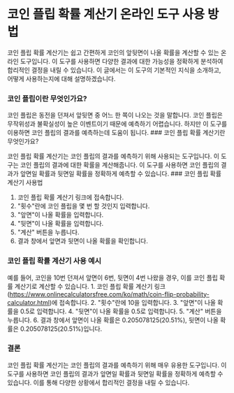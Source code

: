 코인 플립 확률 계산기 온라인 도구 사용 방법
=========================

코인 플립 확률 계산기는 쉽고 간편하게 코인의 앞뒷면이 나올 확률을 계산할 수 있는 온라인 도구입니다. 이 도구를 사용하면 다양한 결과에 대한 가능성을 정확하게 분석하여 합리적인 결정을 내릴 수 있습니다. 이 글에서는 이 도구의 기본적인 지식을 소개하고, 어떻게 사용하는지에 대해 설명하겠습니다.

### 코인 플립이란 무엇인가요?

코인 플립은 동전을 던져서 앞뒷면 중 어느 한 쪽이 나오는 것을 말합니다. 코인 플립은 무작위성과 불확실성이 높은 이벤트이기 때문에 예측하기 어렵습니다. 하지만 이 도구를 이용하면 코인 플립의 결과를 예측하는데 도움이 됩니다. ### 코인 플립 확률 계산기란 무엇인가요?

코인 플립 확률 계산기는 코인 플립의 결과를 예측하기 위해 사용되는 도구입니다. 이 도구는 코인 플립의 결과에 대한 확률을 계산해줍니다. 이 도구를 사용하면 코인 플립의 결과가 앞면일 확률과 뒷면일 확률을 정확하게 예측할 수 있습니다. ### 코인 플립 확률 계산기 사용법

1. 코인 플립 확률 계산기 링크에 접속합니다.
2. "횟수"란에 코인 플립을 몇 번 할 것인지 입력합니다.
3. "앞면"이 나올 확률을 입력합니다.
4. "뒷면"이 나올 확률을 입력합니다.
5. "계산" 버튼을 누릅니다.
6. 결과 창에서 앞면과 뒷면이 나올 확률을 확인합니다.

### 코인 플립 확률 계산기 사용 예시

예를 들어, 코인을 10번 던져서 앞면이 6번, 뒷면이 4번 나왔을 경우, 이를 코인 플립 확률 계산기로 계산할 수 있습니다. 1. 코인 플립 확률 계산기 링크(<https://www.onlinecalculatorsfree.com/ko/math/coin-flip-probability-calculator.html>)에 접속합니다.
2. "횟수"란에 10을 입력합니다.
3. "앞면"이 나올 확률을 0.5로 입력합니다.
4. "뒷면"이 나올 확률을 0.5로 입력합니다.
5. "계산" 버튼을 누릅니다.
6. 결과 창에서 앞면이 나올 확률은 0.205078125(20.51%), 뒷면이 나올 확률은 0.205078125(20.51%)입니다.

### 결론

코인 플립 확률 계산기는 코인 플립의 결과를 예측하기 위해 매우 유용한 도구입니다. 이 도구를 사용하면 코인 플립의 결과가 앞면일 확률과 뒷면일 확률을 정확하게 예측할 수 있습니다. 이를 통해 다양한 상황에서 합리적인 결정을 내릴 수 있습니다. 